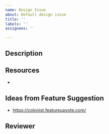 ```yaml
---
name: Design Issue
about: Default design issue
title: ''
labels: ''
assignees: ''

---
```


## Description



## Resources

- 

## Ideas from Feature Suggestion

- https://colonist.featureupvote.com/


## Reviewer

